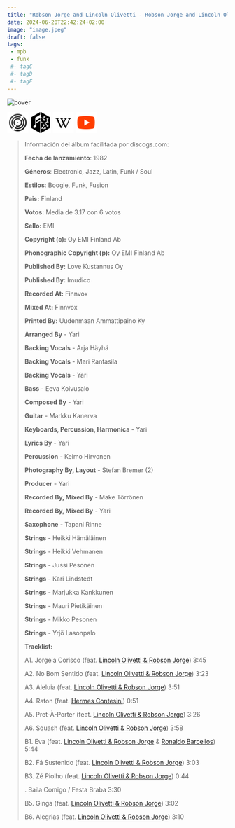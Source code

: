 ```yaml
---
title: "Robson Jorge and Lincoln Olivetti - Robson Jorge and Lincoln Olivetti"
date: 2024-06-20T22:42:24+02:00
image: "image.jpeg"
draft: false
tags:
 - mpb
 - funk
 #- tagC
 #- tagD
 #- tagE
---
```

![cover](image.jpeg (Robson-Jorge-and-Lincoln-Olivetti - Robson-Jorge-and-Lincoln-Olivetti))
 
[![discogs](../links/svg/discogs.png (discogs))](https://www.discogs.com/master/839590)
[![musicbrainz](../links/svg/musicbrainz.png (musicbrainz))](https://musicbrainz.org/release/529a0cb0-5a1c-46ae-aa09-1dd2b91bfb65)
[![wikipedia](../links/svg/wikipedia.png (wikipedia))](error)
[![youtube](../links/svg/youtube.png (youtube))](https://www.youtube.com/playlist?list=PLPY4S5cLpSAHn5v8dFfjqTmGZ5pFk2UPb)
 
<!-- [![bandcamp](../links/svg/bandcamp.png (bandcamp))]() -->
<!-- [![lastfm](../links/svg/lastfm.png (lastfm))]() -->
<!-- [![spotify](../links/svg/spotify.png (putify))]() -->
 
> Información del álbum facilitada por discogs.com:
> 
> **Fecha de lanzamiento**: 1982
> 
> **Géneros**: Electronic, Jazz, Latin, Funk / Soul
> 
> **Estilos**: Boogie, Funk, Fusion
> 
> **Pais:** Finland
> 
> **Votos:** Media de 3.17 con 6 votos
> 
> **Sello:** EMI
> 
> **Copyright (c):** Oy EMI Finland Ab
> 
> **Phonographic Copyright (p):** Oy EMI Finland Ab
> 
> **Published By:** Love Kustannus Oy
> 
> **Published By:** Imudico
> 
> **Recorded At:** Finnvox
> 
> **Mixed At:** Finnvox
> 
> **Printed By:** Uudenmaan Ammattipaino Ky
> 
> **Arranged By** - Yari
> 
> **Backing Vocals** - Arja Häyhä
> 
> **Backing Vocals** - Mari Rantasila
> 
> **Backing Vocals** - Yari
> 
> **Bass** - Eeva Koivusalo
> 
> **Composed By** - Yari
> 
> **Guitar** - Markku Kanerva
> 
> **Keyboards, Percussion, Harmonica** - Yari
> 
> **Lyrics By** - Yari
> 
> **Percussion** - Keimo Hirvonen
> 
> **Photography By, Layout** - Stefan Bremer (2)
> 
> **Producer** - Yari
> 
> **Recorded By, Mixed By** - Make Törrönen
> 
> **Recorded By, Mixed By** - Yari
> 
> **Saxophone** - Tapani Rinne
> 
> **Strings** - Heikki Hämäläinen
> 
> **Strings** - Heikki Vehmanen
> 
> **Strings** - Jussi Pesonen
> 
> **Strings** - Kari Lindstedt
> 
> **Strings** - Marjukka Kankkunen
> 
> **Strings** - Mauri Pietikäinen
> 
> **Strings** - Mikko Pesonen
> 
> **Strings** - Yrjö Lasonpalo
> 
> 
> 
> **Tracklist:**
> 
>   A1. Jorgeia Corisco 
> (feat. [Lincoln Olivetti & Robson Jorge](https://www.discogs.com/artist/2915933 ''))   3:45
> 
>   A2. No Bom Sentido 
> (feat. [Lincoln Olivetti & Robson Jorge](https://www.discogs.com/artist/2915933 ''))   3:23
> 
>   A3. Aleluia 
> (feat. [Lincoln Olivetti & Robson Jorge](https://www.discogs.com/artist/2915933 ''))   3:51
> 
>   A4. Raton 
> (feat. [Hermes Contesini](https://www.discogs.com/artist/2119386 'Brazilian percussionist, father of [a917895], also percussionist.'))   0:51
> 
>   A5. Pret-À-Porter 
> (feat. [Lincoln Olivetti & Robson Jorge](https://www.discogs.com/artist/2915933 ''))   3:26
> 
>   A6. Squash 
> (feat. [Lincoln Olivetti & Robson Jorge](https://www.discogs.com/artist/2915933 ''))   3:58
> 
>   B1. Eva 
> (feat. [Lincoln Olivetti & Robson Jorge](https://www.discogs.com/artist/2915933 '') & [Ronaldo Barcellos](https://www.discogs.com/artist/1096648 'Brazilian songwriter, singer/vocalist, saxophonist and trumpeter. Born:...'))   5:44
> 
>   B2. Fá Sustenido 
> (feat. [Lincoln Olivetti & Robson Jorge](https://www.discogs.com/artist/2915933 ''))   3:03
> 
>   B3. Zé Piolho 
> (feat. [Lincoln Olivetti & Robson Jorge](https://www.discogs.com/artist/2915933 ''))   0:44
> 
>   . Baila Comigo / Festa Braba    3:30
> 
>   B5. Ginga 
> (feat. [Lincoln Olivetti & Robson Jorge](https://www.discogs.com/artist/2915933 ''))   3:02
> 
>   B6. Alegrias 
> (feat. [Lincoln Olivetti & Robson Jorge](https://www.discogs.com/artist/2915933 ''))   3:10
> 
